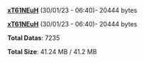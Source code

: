 [**xT61NEuH**](/data/xT61NEuH.txt) (30/01/23 - 06:40)- 20444 bytes

[**xT61NEuH**](/data/xT61NEuH.txt) (30/01/23 - 06:40)- 20444 bytes

**Total Datas**: 7235

**Total Size**: 41.24 MB / 41.2 MB
